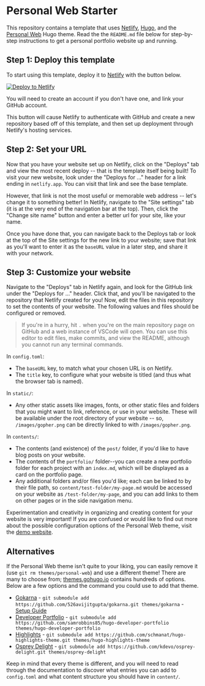 # Personal Web Starter

This repository contains a template that uses [Netlify](https://www.netlify.com/), [Hugo](https://gohugo.io/), and the [Personal Web](https://github.com/bjacquemet/personal-web) Hugo theme. Read the the `README.md` file below for step-by-step instructions to get a personal portfolio website up and running.

## Step 1: Deploy this template

To start using this template, deploy it to [Netlify](https://www.netlify.com/) with the button below.

[![Deploy to Netlify](https://www.netlify.com/img/deploy/button.svg)](https://app.netlify.com/start/deploy?repository=https://github.com/allegheny-college-junior-innovators/personal-web-starter)

You will need to create an account if you don't have one, and link your GitHub account.

This button will cause Netlify to authenticate with GitHub and create a new repository based off of this template, and then set up deployment through Netlify's hosting services.

## Step 2: Set your URL

Now that you have your website set up on Netlify, click on the "Deploys" tab and view the most recent deploy -- that is the template itself being built! To visit your new website, look under the "Deploys for ..." header for a link ending in `netlify.app`. You can visit that link and see the base template.

However, that link is not the most useful or memorable web address -- let's change it to something better! In Netlify, navigate to the "Site settings" tab (it is at the very end of the navigation bar at the top). Then, click the "Change site name" button and enter a better url for your site, like your name.

Once you have done that, you can navigate back to the Deploys tab or look at the top of the Site settings for the new link to your website; save that link as you'll want to enter it as the `baseURL` value in a later step, and share it with your network.

## Step 3: Customize your website

Navigate to the "Deploys" tab in Netlify again, and look for the GitHub link under the "Deploys for ..." header. Click that, and you'll be navigated to the repository that Netlify created for you! Now, edit the files in this repository to set the contents of your website. The following values and files should be configured or removed.

> If you're in a hurry, hit `.` when you're on the main repository page on GitHub and a web instance of VSCode will open. You can use this editor to edit files, make commits, and view the README, although you cannot run any terminal commands.

In `config.toml`:

- The `baseURL` key, to match what your chosen URL is on Netlify.
- The `title` key, to configure what your website is titled (and thus what the browser tab is named).

In `static/`:

- Any other static assets like images, fonts, or other static files and folders that you might want to link, reference, or use in your website. These will be available under the root directory of your website -- so, `/images/gopher.png` can be directly linked to with `/images/gopher.png`.

In `contents/`:

- The contents (and existence) of the `post/` folder, if you'd like to have blog posts on your website.
- The contents of the `portfolio/` folder--you can create a new portfolio folder for each project with an `index.md`, which will be displayed as a card on the portfolio page.
- Any additional folders and/or files you'd like; each can be linked to by their file path, so `content/test-folder/my-page.md` would be accessed on your website as `/test-folder/my-page`, and you can add links to them on other pages or in the side navigation menu.

Experimentation and creativity in organizing and creating content for your website is very important! If you are confused or would like to find out more about the possible configuration options of the Personal Web theme, visit the [demo website](https://personal-web-example.netlify.app/post/).

## Alternatives

If the Personal Web theme isn't quite to your liking, you can easily remove it (use `git rm themes/personal-web`) and use a different theme! There are many to choose from; [themes.gohugo.io](https://themes.gohugo.io/) contains hundreds of options. Below are a few options and the command you could use to add that theme.

- [Gokarna](https://github.com/526avijitgupta/gokarna) - `git submodule add https://github.com/526avijitgupta/gokarna.git themes/gokarna` - [Setup Guide](https://gokarna-hugo.netlify.app/posts/theme-documentation-basics/)
- [Developer Portfolio](https://github.com/samrobbins85/hugo-developer-portfolio) - `git submodule add https://github.com/samrobbins85/hugo-developer-portfolio themes/hugo-developer-portfolio`
- [Highlights](https://github.com/schmanat/hugo-highlights-theme) - `git submodule add https://github.com/schmanat/hugo-highlights-theme.git themes/hugo-highlights-theme`
- [Osprey Delight](https://github.com/kdevo/osprey-delight) - `git submodule add https://github.com/kdevo/osprey-delight.git themes/osprey-delight`

Keep in mind that every theme is different, and you will need to read through the documentation to discover what entries you can add to `config.toml` and what content structure you should have in `content/`.
